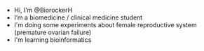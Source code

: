 - Hi, I’m @BiorockerH
- I’m a biomedicine / clinical medicine student
- I'm doing some experiments about female reproductive system (premature ovarian failure)
- I'm learning bioinformatics
